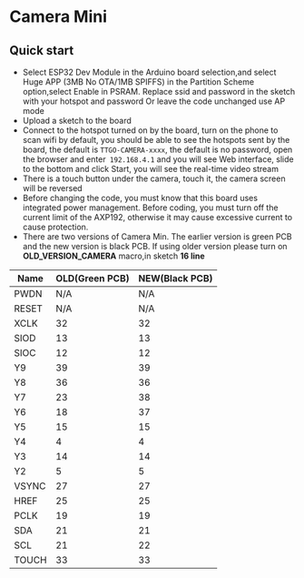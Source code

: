 # Camera Mini


## Quick start
- Select ESP32 Dev Module in the Arduino board selection,and select Huge APP (3MB No OTA/1MB SPIFFS) in the Partition Scheme option,select Enable in PSRAM.
Replace ssid and password in the sketch with your hotspot and password Or leave the code unchanged use AP mode
- Upload a sketch to the board
- Connect to the hotspot turned on by the board, turn on the phone to scan wifi by default, you should be able to see the hotspots sent by the board, the default is `TTGO-CAMERA-xxxx`, the default is no password, open the browser and enter` 192.168.4.1` and you will see Web interface, slide to the bottom and click Start, you will see the real-time video stream
- There is a touch button under the camera, touch it, the camera screen will be reversed
- Before changing the code, you must know that this board uses integrated power management. Before coding, you must turn off the current limit of the AXP192, otherwise it may cause excessive current to cause protection.
- There are two versions of Camera Min. The earlier version is green PCB and the new version is black PCB. If using older version please turn on **OLD_VERSION_CAMERA** macro,in sketch **16 line**


| Name  | OLD(Green PCB) | NEW(Black PCB) |
| ----- | -------------- | -------------- |
| PWDN  | N/A            | N/A            |
| RESET | N/A            | N/A            |
| XCLK  | 32             | 32             |
| SIOD  | 13             | 13             |
| SIOC  | 12             | 12             |
| Y9    | 39             | 39             |
| Y8    | 36             | 36             |
| Y7    | 23             | 38             |
| Y6    | 18             | 37             |
| Y5    | 15             | 15             |
| Y4    | 4              | 4              |
| Y3    | 14             | 14             |
| Y2    | 5              | 5              |
| VSYNC | 27             | 27             |
| HREF  | 25             | 25             |
| PCLK  | 19             | 19             |
| SDA   | 21             | 21             |
| SCL   | 21             | 22             |
| TOUCH | 33             | 33             |